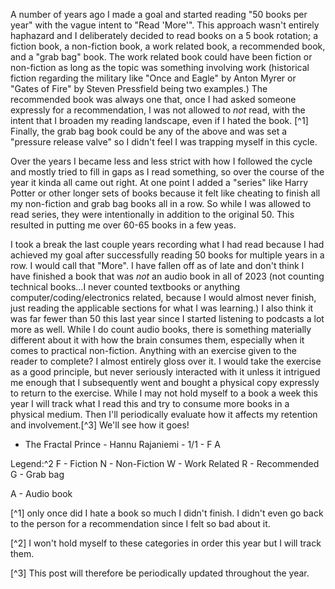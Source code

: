 A number of years ago I made a goal and started reading "50 books per year" with the vague intent to "Read 'More'". This approach wasn't entirely haphazard and I deliberately decided to read books on a 5 book rotation; a fiction book, a non-fiction book, a work related book, a recommended book, and a "grab bag" book. The work related book could have been fiction or non-fiction as long as the topic was something involving work (historical fiction regarding the military like "Once and Eagle" by Anton Myrer or "Gates of Fire" by Steven Pressfield being two examples.) The recommended book was always one that, once I had asked someone expressly for a recommendation, I was not allowed to *not* read, with the intent that I broaden my reading landscape, even if I hated the book. [^1] Finally, the grab bag book could be any of the above and was set a "pressure release valve" so I didn't feel I was trapping myself in this cycle. 

Over the years I became less and less strict with how I followed the cycle and mostly tried to fill in gaps as I read something, so over the course of the year it kinda all came out right. At one point I added a "series" like Harry Potter or other longer sets of books because it felt like cheating to finish all my non-fiction and grab bag books all in a row. So while I was allowed to read series, they were intentionally in addition to the original 50. This resulted in putting me over 60-65 books in a few yeas. 
 
I took a break the last couple years recording what I had read because I had achieved my goal after successfully reading 50 books for multiple years in a row. I would call that "More". I have fallen off as of late and don't think I have finished a book that was *not* an audio book in all of 2023 (not counting technical books...I never counted textbooks or anything computer/coding/electronics related, because I would almost never finish, just reading the applicable sections for what I was learning.) I also think it was far fewer than 50 this last year since I started listening to podcasts a lot more as well. While I do count audio books, there is something materially different about it with how the brain consumes them, especially when it comes to practical non-fiction. Anything with an exercise given to the reader to complete? I almost entirely gloss over it. I would take the exercise as a good principle, but never seriously interacted with it unless it intrigued me enough that I subsequently went and bought a physical copy expressly to return to the exercise.  While I may not hold myself to a book a week this year I will track what I read this and try to consume more books in a physical medium. Then I'll periodically evaluate how it affects my retention and involvement.[^3] We'll see how it goes!

- The Fractal Prince - Hannu Rajaniemi - 1/1 - F A

Legend:^2
F - Fiction
N - Non-Fiction
W - Work Related
R - Recommended
G - Grab bag

A - Audio book

[^1] only once did I hate a book so much I didn't finish. I didn't even go back to the person for a recommendation since I felt so bad about it. 

[^2] I won't hold myself to these categories in order this year but I will track them.
 
 [^3] This post will therefore be periodically updated throughout the year.